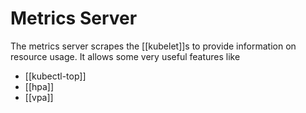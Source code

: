 # Metrics Server
The metrics server scrapes the [[kubelet]]s to provide information on resource usage. It allows some very useful features like

* [[kubectl-top]]
* [[hpa]]
* [[vpa]]
